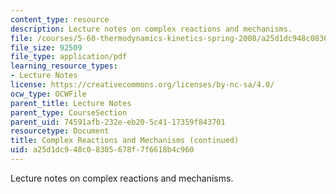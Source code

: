 ```yaml
---
content_type: resource
description: Lecture notes on complex reactions and mechanisms.
file: /courses/5-60-thermodynamics-kinetics-spring-2008/a25d1dc948c08305678f7f6618b4c960_5_60_lecture31.pdf
file_size: 92509
file_type: application/pdf
learning_resource_types:
- Lecture Notes
license: https://creativecommons.org/licenses/by-nc-sa/4.0/
ocw_type: OCWFile
parent_title: Lecture Notes
parent_type: CourseSection
parent_uid: 74591afb-232e-eb20-5c41-17359f843701
resourcetype: Document
title: Complex Reactions and Mechanisms (continued)
uid: a25d1dc9-48c0-8305-678f-7f6618b4c960
---
```

Lecture notes on complex reactions and mechanisms.